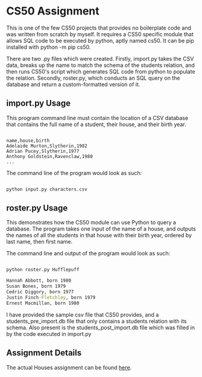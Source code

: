 # CS50 Assignment

This is one of the few CS50 projects that provides no boilerplate code and was written from scratch by myself. It requires a CS50 specific module that allows SQL code to be executed by python, aptly named cs50. It can be pip installed with python -m pip cs50.

There are two .py files which were created. Firstly, import.py takes the CSV data, breaks up the name to match the schema of the students relation, and then runs CS50's script which generates SQL code from python to populate the relation. Secondly, roster.py, which conducts an SQL query on the database and return a custom-formatted version of it.

## import.py Usage

This program command line must contain the location of a CSV database that contains the full name of a student, their house, and their birth year.

```csv

name,house,birth
Adelaide Murton,Slytherin,1982
Adrian Pucey,Slytherin,1977
Anthony Goldstein,Ravenclaw,1980
...

```

The command line of the program would look as such:

```cmd

python input.py characters.csv

```

## roster.py Usage

This demonstrates how the CS50 module can use Python to query a database. The program takes one input of the name of a house, and outputs the names of all the students in that house with their birth year, ordered by last name, then first name.

The command line and output of the program would look as such:

```cmd

python roster.py Hufflepuff

Hannah Abbott, born 1980
Susan Bones, born 1979
Cedric Diggory, born 1977
Justin Finch-Fletchley, born 1979
Ernest Macmillan, born 1980

```

I have provided the sample csv file that CS50 provides, and a students_pre_import.db file that only contains a students relation with its schema. Also present is the students_post_import.db file which was filled in by the code executed in import.py

## Assignment Details

The actual Houses assignment can be found [here](https://cs50.harvard.edu/x/2020/psets/7/houses "Houses Link").
